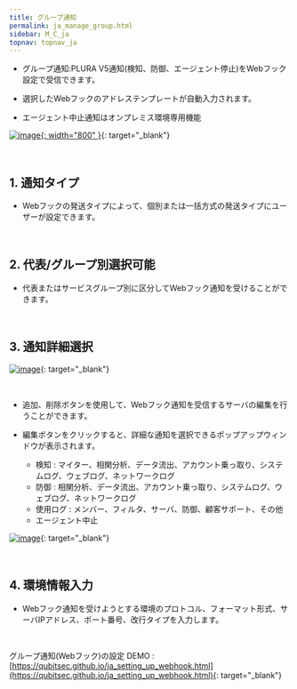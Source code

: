 ```yaml
---
title: グループ通知
permalink: ja_manage_group.html
sidebar: M_C_ja
topnav: topnav_ja
---
```


- グループ通知:PLURA V5通知(検知、防御、エージェント停止)をWebフック設定で受信できます。

- 選択したWebフックのアドレステンプレートが自動入力されます。

- エージェント中止通知はオンプレミス環境専用機能   

[![image](/docs/images/Manual/common/manage/group/01.png){: width="800" }](/docs/images/Manual/common/manage/group/01.png){: target="_blank"}

<br />

## 1. 通知タイプ
- Webフックの発送タイプによって、個別または一括方式の発送タイプにユーザーが設定できます。

<br />

## 2. 代表/グループ別選択可能
- 代表またはサービスグループ別に区分してWebフック通知を受けることができます。

<br />

## 3. 通知詳細選択

[![image](/docs/images/Manual/common/manage/group/2.png)](/docs/images/Manual/common/manage/group/2.png){: target="_blank"}

<br />

- 追加、削除ボタンを使用して、Webフック通知を受信するサーバの編集を行うことができます。

- 編集ボタンをクリックすると、詳細な通知を選択できるポップアップウィンドウが表示されます。
  - 検知 : マイター、相関分析、データ流出、アカウント乗っ取り、システムログ、ウェブログ、ネットワークログ
  - 防御 : 相関分析、データ流出、アカウント乗っ取り、システムログ、ウェブログ、ネットワークログ  
  - 使用ログ : メンバー、フィルタ、サーバ、防御、顧客サポート、その他   
  - エージェント中止

[![image](/docs/images/Manual/common/manage/group/3.png)](/docs/images/Manual/common/manage/group/3.png){: target="_blank"}

<br />

## 4. 環境情報入力
-  Webフック通知を受けようとする環境のプロトコル、フォーマット形式、サーバIPアドレス、ポート番号、改行タイプを入力します。

<br />

グループ通知(Webフック)の設定 DEMO : [https://qubitsec.github.io/ja_setting_up_webhook.html](https://qubitsec.github.io/ja_setting_up_webhook.html){: target="_blank"}